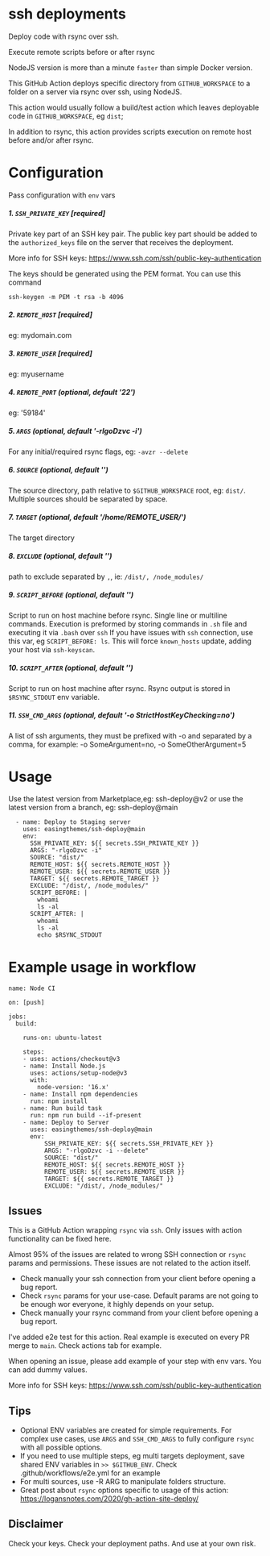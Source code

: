 # ssh deployments

Deploy code with rsync over ssh.

Execute remote scripts before or after rsync

NodeJS version is more than a minute `faster` than simple Docker version.

This GitHub Action deploys specific directory from `GITHUB_WORKSPACE` to a folder on a server via rsync over ssh, using NodeJS.

This action would usually follow a build/test action which leaves deployable code in `GITHUB_WORKSPACE`, eg `dist`;

In addition to rsync, this action provides scripts execution on remote host before and/or after rsync.

# Configuration

Pass configuration with `env` vars

##### 1. `SSH_PRIVATE_KEY` [required]

Private key part of an SSH key pair.
The public key part should be added to the `authorized_keys` file on the server that receives the deployment.

More info for SSH keys: https://www.ssh.com/ssh/public-key-authentication

The keys should be generated using the PEM format. You can use this command

```
ssh-keygen -m PEM -t rsa -b 4096
```

##### 2. `REMOTE_HOST` [required]

eg: mydomain.com

##### 3. `REMOTE_USER` [required]

eg: myusername

##### 4. `REMOTE_PORT` (optional, default '22')

eg: '59184'

##### 5. `ARGS` (optional, default '-rlgoDzvc -i')

For any initial/required rsync flags, eg: `-avzr --delete`

##### 6. `SOURCE` (optional, default '')

The source directory, path relative to `$GITHUB_WORKSPACE` root, eg: `dist/`.
Multiple sources should be separated by space.

##### 7. `TARGET` (optional, default '/home/REMOTE_USER/')

The target directory

##### 8. `EXCLUDE` (optional, default '')

path to exclude separated by `,`, ie: `/dist/, /node_modules/`

##### 9. `SCRIPT_BEFORE` (optional, default '')

Script to run on host machine before rsync. Single line or multiline commands.
Execution is preformed by storing commands in `.sh` file and executing it via `.bash` over `ssh`
If you have issues with `ssh` connection, use this var, eg `SCRIPT_BEFORE: ls`.
This will force `known_hosts` update, adding your host via `ssh-keyscan`.

##### 10. `SCRIPT_AFTER` (optional, default '')

Script to run on host machine after rsync.
Rsync output is stored in `$RSYNC_STDOUT` env variable.

##### 11. `SSH_CMD_ARGS` (optional, default '-o StrictHostKeyChecking=no')

A list of ssh arguments, they must be prefixed with -o and separated by a comma, for example: -o SomeArgument=no, -o SomeOtherArgument=5


# Usage

Use the latest version from Marketplace,eg: ssh-deploy@v2
or use the latest version from a branch, eg: ssh-deploy@main

```
  - name: Deploy to Staging server
    uses: easingthemes/ssh-deploy@main
    env:
      SSH_PRIVATE_KEY: ${{ secrets.SSH_PRIVATE_KEY }}
      ARGS: "-rlgoDzvc -i"
      SOURCE: "dist/"
      REMOTE_HOST: ${{ secrets.REMOTE_HOST }}
      REMOTE_USER: ${{ secrets.REMOTE_USER }}
      TARGET: ${{ secrets.REMOTE_TARGET }}
      EXCLUDE: "/dist/, /node_modules/"
      SCRIPT_BEFORE: |
        whoami
        ls -al
      SCRIPT_AFTER: |
        whoami
        ls -al
        echo $RSYNC_STDOUT
```

# Example usage in workflow

```
name: Node CI

on: [push]

jobs:
  build:

    runs-on: ubuntu-latest

    steps:
    - uses: actions/checkout@v3
    - name: Install Node.js
      uses: actions/setup-node@v3
      with:
        node-version: '16.x'
    - name: Install npm dependencies
      run: npm install
    - name: Run build task
      run: npm run build --if-present
    - name: Deploy to Server
      uses: easingthemes/ssh-deploy@main
      env:
          SSH_PRIVATE_KEY: ${{ secrets.SSH_PRIVATE_KEY }}
          ARGS: "-rlgoDzvc -i --delete"
          SOURCE: "dist/"
          REMOTE_HOST: ${{ secrets.REMOTE_HOST }}
          REMOTE_USER: ${{ secrets.REMOTE_USER }}
          TARGET: ${{ secrets.REMOTE_TARGET }}
          EXCLUDE: "/dist/, /node_modules/"
```

## Issues

This is a GitHub Action wrapping `rsync` via `ssh`. Only issues with action functionality can be fixed here.

Almost 95% of the issues are related to wrong SSH connection or `rsync` params and permissions.
These issues are not related to the action itself.

- Check manually your ssh connection from your client before opening a bug report.
- Check `rsync` params for your use-case. Default params are not going to be enough wor everyone, it highly depends on your setup.
- Check manually your rsync command from your client before opening a bug report.

I've added e2e test for this action.
Real example is executed on every PR merge to `main`.
Check actions tab for example.

When opening an issue, please add example of your step with env vars. You can add dummy values.

More info for SSH keys: https://www.ssh.com/ssh/public-key-authentication

## Tips

- Optional ENV variables are created for simple requirements.
For complex use cases, use `ARGS` and `SSH_CMD_ARGS` to fully configure `rsync` with all possible options.
- If you need to use multiple steps, eg multi targets deployment, save shared ENV variables in `>> $GITHUB_ENV`.
Check .github/workflows/e2e.yml for an example
- For multi sources, use -R ARG to manipulate folders structure.
- Great post about `rsync` options specific to usage of this action: https://logansnotes.com/2020/gh-action-site-deploy/


## Disclaimer

Check your keys. Check your deployment paths. And use at your own risk.
